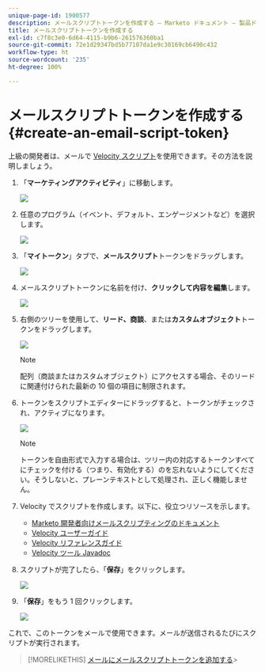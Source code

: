 ```yaml
---
unique-page-id: 1900577
description: メールスクリプトトークンを作成する — Marketo ドキュメント — 製品ドキュメント
title: メールスクリプトトークンを作成する
exl-id: c7f8c3e0-6d64-4115-b9b6-261576360ba1
source-git-commit: 72e1d29347bd5b77107da1e9c30169cb6490c432
workflow-type: ht
source-wordcount: '235'
ht-degree: 100%

---
```


# メールスクリプトトークンを作成する {#create-an-email-script-token}

上級の開発者は、メールで [Velocity スクリプト](https://velocity.apache.org/engine/1.7/user-guide.html)を使用できます。その方法を説明しましょう。

1. 「**マーケティングアクティビティ**」に移動します。

   ![](assets/ma.png)

1. 任意のプログラム（イベント、デフォルト、エンゲージメントなど）を選択します。

   ![](assets/image2014-9-17-22-3a21-3a24.png)

1. 「**マイトークン**」タブで、**メールスクリプト**&#x200B;トークンをドラッグします。

   ![](assets/image2014-9-17-22-3a21-3a29.png)

1. メールスクリプトトークンに名前を付け、**クリックして内容を編集**&#x200B;します。

   ![](assets/image2014-9-17-22-3a21-3a46.png)

1. 右側のツリーを使用して、**リード、商談**、または&#x200B;**カスタムオブジェクト**&#x200B;トークンをドラッグします。

   ![](assets/five-2.png)

   >[!NOTE]
   >
   >配列（商談またはカスタムオブジェクト）にアクセスする場合、そのリードに関連付けられた最新の 10 個の項目に制限されます。

1. トークンをスクリプトエディターにドラッグすると、トークンがチェックされ、アクティブになります。

   ![](assets/image2014-9-17-22-3a22-3a33.png)

   >[!NOTE]
   >
   >トークンを自由形式で入力する場合は、ツリー内の対応するトークンすべてにチェックを付ける（つまり、有効化する）のを忘れないようにしてください。そうしないと、プレーンテキストとして処理され、正しく機能しません。

1. Velocity でスクリプトを作成します。以下に、役立つリソースを示します。

   * [Marketo 開発者向けメールスクリプティングのドキュメント](https://developers.marketo.com/email-scripting/)
   * [Velocity ユーザーガイド](https://velocity.apache.org/engine/devel/user-guide.html)
   * [Velocity リファレンスガイド](https://velocity.apache.org/engine/devel/vtl-reference-guide.html)
   * [Velocity ツール Javadoc](https://velocity.apache.org/tools/releases/2.0/javadoc/index.html)

1. スクリプトが完了したら、「**保存**」をクリックします。

   ![](assets/image2014-9-17-22-3a23-3a1.png)

1. 「**保存**」をもう 1 回クリックします。

   ![](assets/image2014-9-17-22-3a23-3a13.png)

これで、このトークンをメールで使用できます。メールが送信されるたびにスクリプトが実行されます。

>[!MORELIKETHIS]
[メールにメールスクリプトトークンを追加する](/help/marketo/product-docs/email-marketing/general/using-tokens/add-an-email-script-token-to-your-email.md)>
>
